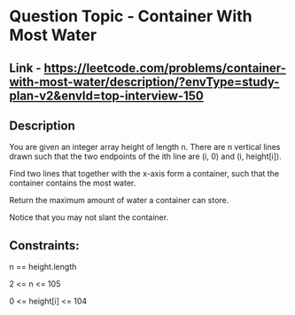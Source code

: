 # Question Topic - Container With Most Water

## Link - https://leetcode.com/problems/container-with-most-water/description/?envType=study-plan-v2&envId=top-interview-150

## Description
You are given an integer array height of length n. There are n vertical lines drawn such that the two endpoints of the ith line are (i, 0) and (i, height[i]).

Find two lines that together with the x-axis form a container, such that the container contains the most water.

Return the maximum amount of water a container can store.

Notice that you may not slant the container.

## Constraints:

n == height.length

2 <= n <= 105

0 <= height[i] <= 104
